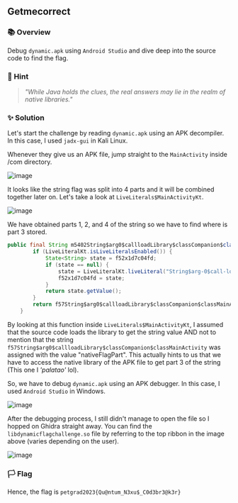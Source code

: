 ## Getmecorrect

### 📚 Overview

Debug `dynamic.apk` using `Android Studio` and dive deep into the source code to find the flag.

### 🤔 Hint

> _"While Java holds the clues, the real answers may lie in the realm of native libraries."_

### ✨ Solution

Let's start the challenge by reading `dynamic.apk` using an APK decompiler. In this case, I used `jadx-gui` in Kali Linux.

Whenever they give us an APK file, jump straight to the `MainActivity` inside /com directory.

![image](https://github.com/rydzze/CTF_Write-up/assets/86187059/77383697-0223-49b1-9516-54b4daa60cda)

It looks like the string flag was split into 4 parts and it will be combined together later on. Let's take a look at `LiveLiterals$MainActivityKt`.

![image](https://github.com/rydzze/CTF_Write-up/assets/86187059/c9f2a0ff-5bee-4106-a815-9b720628a6f7)

We have obtained parts 1, 2, and 4 of the string so we have to find where is part 3 stored. 

```Java
public final String m5402String$arg0$callloadLibrary$classCompanion$classMainActivity() {
        if (LiveLiteralKt.isLiveLiteralsEnabled()) {
            State<String> state = f52x1d7c04fd;
            if (state == null) {
                state = LiveLiteralKt.liveLiteral("String$arg-0$call-loadLibrary$class-Companion$class-MainActivity", f57String$arg0$callloadLibrary$classCompanion$classMainActivity);
                f52x1d7c04fd = state;
            }
            return state.getValue();
        }
        return f57String$arg0$callloadLibrary$classCompanion$classMainActivity;
    }
```

By looking at this function inside `LiveLiterals$MainActivityKt`, I assumed that the source code loads the library to get the string value AND not to mention that the string `f57String$arg0$callloadLibrary$classCompanion$classMainActivity` was assigned with the value "nativeFlagPart". This actually hints to us that we have to access the native library of the APK file to get part 3 of the string (This one I _'palatao'_ lol).

So, we have to debug `dynamic.apk` using an APK debugger. In this case, I used `Android Studio` in Windows. 

![image](https://github.com/rydzze/CTF_Write-up/assets/86187059/772d34d4-e7d8-4e9b-b834-260dff758ecd)

After the debugging process, I still didn't manage to open the file so I hopped on Ghidra straight away. You can find the `libdynamicflagchallenge.so` file by referring to the top ribbon in the image above (varies depending on the user).

![image](https://github.com/rydzze/CTF_Write-up/assets/86187059/f47a3c69-0385-4942-91e4-b049935b99f1)

### 🏳️ Flag

Hence, the flag is `petgrad2023{Qu@ntum_N3xu$_C0d3br3@k3r}`
